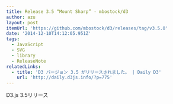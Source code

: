 ```yaml
---
title: Release 3.5 “Mount Sharp” · mbostock/d3
author: azu
layout: post
itemUrl: 'https://github.com/mbostock/d3/releases/tag/v3.5.0'
date: '2014-12-10T14:12:05.951Z'
tags:
  - JavaScript
  - SVG
  - library
  - ReleaseNote
relatedLinks:
  - title: 'D3 バージョン 3.5 がリリースされました。 | Daily D3'
    url: 'http://daily.d3js.info/?p=775'
---
```

D3.js 3.5リリース
